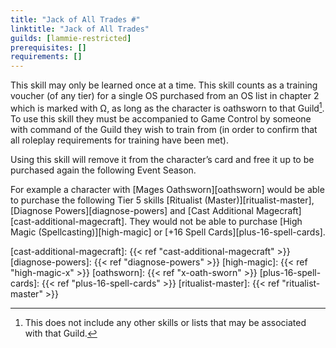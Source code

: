 ```yaml
---
title: "Jack of All Trades #"
linktitle: "Jack of All Trades"
guilds: [lammie-restricted]
prerequisites: []
requirements: []
---
```

This skill may only be learned once at a time. This skill counts as a training voucher (of any tier) for a single OS purchased from an OS list in chapter 2 which is marked with Ω, as long as the character is oathsworn to that Guild[^1]. To use this skill they must be accompanied to Game Control by someone with command of the Guild they wish to train from (in order to confirm that all roleplay requirements for training have been met).

Using this skill will remove it from the character’s card and free it up to be purchased again the following Event Season.

[^1]: This does not include any other skills or lists that may be associated with that Guild.

For example a character with [Mages Oathsworn][oathsworn] would be able to purchase the following Tier 5 skills [Ritualist (Master)][ritualist-master], [Diagnose Powers][diagnose-powers] and [Cast Additional Magecraft][cast-additional-magecraft]. They would not be able to purchase [High Magic (Spellcasting)][high-magic] or [+16 Spell Cards][plus-16-spell-cards].

[cast-additional-magecraft]: {{< ref "cast-additional-magecraft" >}}
[diagnose-powers]: {{< ref "diagnose-powers" >}}
[high-magic]: {{< ref "high-magic-x" >}}
[oathsworn]: {{< ref "x-oath-sworn" >}}
[plus-16-spell-cards]: {{< ref "plus-16-spell-cards" >}}
[ritualist-master]: {{< ref "ritualist-master" >}}